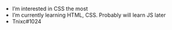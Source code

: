 - I’m interested in CSS the most
- I’m currently learning HTML, CSS. Probably will learn JS later
- Tnixc#1024
